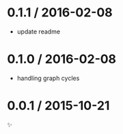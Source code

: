 
0.1.1 / 2016-02-08
==================

  * update readme

0.1.0 / 2016-02-08
==================

  * handling graph cycles

0.0.1 / 2015-10-21
==================

:sparkles:
